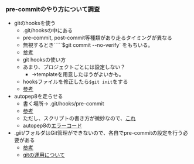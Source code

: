 ### pre-commitのやり方について調査

- gitのhooksを使う
  - .git/hooksの中にある
  - pre-commit, post-commit等種類があり走るタイミングが異なる
  - 無視するとき`````$git commit --no-verify` をもちいる。
  - [参考](https://git-scm.com/book/ja/v1/Git-%E3%81%AE%E3%82%AB%E3%82%B9%E3%82%BF%E3%83%9E%E3%82%A4%E3%82%BA-Git-%E3%83%95%E3%83%83%E3%82%AF)
  - git hooksの使い方
  - あまり、プロジェクトごとには設定しない？
	-  ->templateを用意したほうがよいかも。
  - hooksファイルを修正したら`$git init`をする
  - [参考](https://qiita.com/noraworld/items/c562de68a627ae792c6c)
- autopep8を走らせる
  - 書く場所-> .git/hooks/pre-commit
  - [参考](https://qiita.com/konojunya/items/bcfa4561b9c51ef7412a) 
  - ただし、スクリプトの書き方が微妙なので、[これ](https://stackoverflow.com/questions/29738206/autopep8-in-a-git-pre-commit-how-to-automatically-recommit)
  - autopep8の[エラーコード](https://github.com/hhatto/autopep8/)
- .giit/フォルダはGit管理ができないので、各自でpre-commitの設定を行う必要がある
  - [参考](https://qiita.com/cathcheeno/items/cb5df2eef1e655f089b7)
  - [gitの運用について](https://labs.gree.jp/blog/2011/03/2885/)
